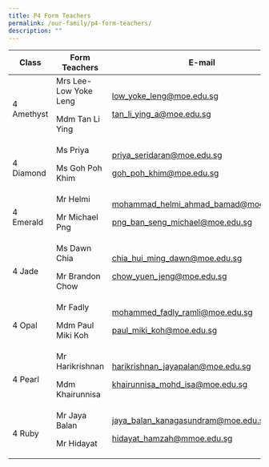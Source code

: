 ```yaml
---
title: P4 Form Teachers
permalink: /our-family/p4-form-teachers/
description: ""
---
```

| Class | Form Teachers | E-mail |
| -------- | -------- | -------- |
4 Amethyst | Mrs Lee-Low Yoke Leng<p>Mdm Tan Li Ying</p> | low_yoke_leng@moe.edu.sg<p>tan_li_ying_a@moe.edu.sg</p>
4 Diamond | Ms Priya<p>Ms Goh Poh Khim</p> | priya_seridaran@moe.edu.sg<p>goh_poh_khim@moe.edu.sg</p>
4 Emerald | Mr Helmi<p>Mr Michael Png</p> | mohammad_helmi_ahmad_bamad@moe.edu.sg<p>png_ban_seng_michael@moe.edu.sg</p>
4 Jade | Ms Dawn Chia<p>Mr Brandon Chow</p> | chia_hui_ming_dawn@moe.edu.sg<p>chow_yuen_jeng@moe.edu.sg</p>
4 Opal | Mr Fadly<p>Mdm Paul Miki Koh</p> | mohammed_fadly_ramli@moe.edu.sg<p>paul_miki_koh@moe.edu.sg</p>
4 Pearl | Mr Harikrishnan<p>Mdm Khairunnisa</p> | harikrishnan_jayapalan@moe.edu.sg<p>khairunnisa_mohd_isa@moe.edu.sg</p>
4 Ruby | Mr Jaya Balan<p>Mr Hidayat</p> | jaya_balan_kanagasundram@moe.edu.sg<p>hidayat_hamzah@mmoe.edu.sg</p>
